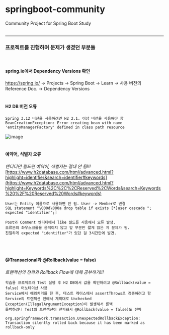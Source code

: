 # springboot-community
Community Project for Spring Boot Study
<br><br>

---

### 프로젝트를 진행하며 문제가 생겼던 부분들
<br>

#### spring.io에서 Dependency Versions 확인
https://spring.io/ -> Projects -> Spring Boot -> Learn -> 사용 버전의 Reference Doc. -> Dependency Versions
<br> <br>

#### H2 DB 버전 오류

    Spring 3.12 버전을 사용하려면 H2 2.1. 이상 버전을 사용해야 함
    BeanCreationException: Error creating bean with name 'entityManagerFactory' defined in class path resource
![image](https://github.com/JeongKiSeong/springboot-community/assets/80134129/b2eeaf71-8bc4-459c-bb10-5378bffdfa82)
<br> <br>

#### 예약어, 식별자 오류
*엔티티던 필드던 예약어, 식별자는 절대 안 됨!!!*   
[https://www.h2database.com/html/advanced.html?highlight=identifier&search=identifier#keywords](https://www.h2database.com/html/advanced.html?highlight=Keywords%2C%2C%2CReserved%2CWords&search=Keywords%20%2F%20Reserved%20Words#keywords)

    User는 Entity 이름으로 사용하면 안 됨. User -> Member로 변경
    SQL statement "\000d\000a drop table if exists [*]user cascade "; expected "identifier";]

    Post와 Comment 엔티티에서 like 필드를 사용해서 오류 발생. 
    오류문의 좌우스크롤을 움직이지 않고 앞 부분만 짧게 읽은 게 문제가 됨.
    친절하게 expected "identifier"가 있던 걸 3시간만에 발견.
<br> <br>

#### @Transacional과 @Rollback(value = false)
*트랜잭션의 전파와 Rollback Flow에 대해 공부하기!!!*

    학습용 프로젝트라 Test 실행 후 H2 DB에서 값을 확인하려고 @Rollback(value = false) 어노테이션 사용
    Service에서 예외처리를 한 후, 테스트 케이스에서 assertThrows로 검증하려고 함
    Service의 트랜잭션 안에서 계획대로 Unchecked Exception(IllegalArgumentException)이 발생해서 롤백
    롤백하려니 Test의 트랜잭션이 전파돼서 @Rollback(value = false)도 전파
    
    org.springframework.transaction.UnexpectedRollbackException: Transaction silently rolled back because it has been marked as rollback-only
